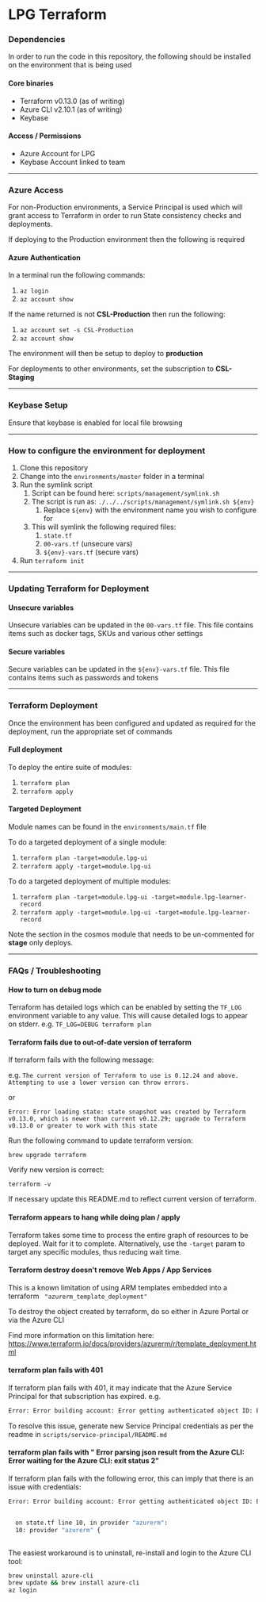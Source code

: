 # LPG Terraform

### Dependencies

In order to run the code in this repository, the following should be installed on the environment that is being used

#### Core binaries

- Terraform v0.13.0 (as of writing)
- Azure CLI v2.10.1 (as of writing)
- Keybase

#### Access / Permissions

- Azure Account for LPG
- Keybase Account linked to team

------------

### Azure Access

For non-Production environments, a Service Principal is used which will grant access to Terraform in order to run State consistency checks and deployments.

If deploying to the Production environment then the following is required

#### Azure Authentication

In a terminal run the following commands:

1. `az login`
2. `az account show`

If the name returned is not **CSL-Production** then run the following:

1. `az account set -s CSL-Production`
2. `az account show`

The environment will then be setup to deploy to **production**

For deployments to other environments, set the subscription to **CSL-Staging**

------------

### Keybase Setup

Ensure that keybase is enabled for local file browsing

------------

### How to configure the environment for deployment

1. Clone this repository
2. Change into the `environments/master` folder in a terminal
3. Run the symlink script
    1. Script can be found here: `scripts/management/symlink.sh`
    2. The script is run as: `./../../scripts/management/symlink.sh ${env}`
        1. Replace `${env}` with the environment name you wish to configure for
    3. This will symlink the following required files:
        1. `state.tf`
        2. `00-vars.tf` (unsecure vars)
        3. `${env}-vars.tf` (secure vars)
4. Run `terraform init`

------------

### Updating Terraform for Deployment

#### Unsecure variables

Unsecure variables can be updated in the `00-vars.tf` file. This file contains items such as docker tags, SKUs and various other settings

#### Secure variables

Secure variables can be updated in the `${env}-vars.tf` file. This file contains items such as passwords and tokens

------------

### Terraform Deployment

Once the environment has been configured and updated as required for the deployment, run the appropriate set of commands

#### Full deployment

To deploy the entire suite of modules:

1. `terraform plan`
2. `terraform apply`

#### Targeted Deployment

Module names can be found in the `environments/main.tf` file

To do a targeted deployment of a single module:

1. `terraform plan -target=module.lpg-ui`
2. `terraform apply -target=module.lpg-ui`

To do a targeted deployment of multiple modules:

1. `terraform plan -target=module.lpg-ui -target=module.lpg-learner-record`
2. `terraform apply -target=module.lpg-ui -target=module.lpg-learner-record`

Note the section in the cosmos module that needs to be un-commented for **stage** only deploys.

------------

### FAQs / Troubleshooting

#### How to turn on debug mode

Terraform has detailed logs which can be enabled by setting the `TF_LOG` environment variable to any value. This will cause detailed logs to appear on stderr.
e.g.
`TF_LOG=DEBUG terraform plan`

#### Terraform fails due to out-of-date version of terraform

If terraform fails with the following message:

e.g.
`The current version of Terraform to use is 0.12.24 and above. Attempting to use a lower version can throw errors.`

or

`Error: Error loading state: state snapshot was created by Terraform v0.13.0, which is newer than current v0.12.29; upgrade to Terraform v0.13.0 or greater to work with this state`

Run the following command to update terraform version:

`brew upgrade terraform`

Verify new version is correct:

`terraform -v`

If necessary update this README.md to reflect current version of terraform.

#### Terraform appears to hang while doing plan / apply

Terraform takes some time to process the entire graph of resources to be deployed. Wait for it to complete.
Alternatively, use the `-target` param to target any specific modules, thus reducing wait time.

#### Terraform destroy doesn't remove Web Apps / App Services

This is a known limitation of using ARM templates embedded into a terraform ` "azurerm_template_deployment"`

To destroy the object created by terraform, do so either in Azure Portal or via the Azure CLI

Find more information on this limitation here:
https://www.terraform.io/docs/providers/azurerm/r/template_deployment.html

#### terraform plan fails with 401

If terraform plan fails with 401, it may indicate that the Azure Service Principal for that subscription has expired.
e.g.

``` bash
Error: Error building account: Error getting authenticated object ID: Error listing Service Principals:... Refresh request failed. Status Code = '401
```

To resolve this issue, generate new Service Principal credentials as per the readme in `scripts/service-principal/README.md`

#### terraform plan fails with " Error parsing json result from the Azure CLI: Error waiting for the Azure CLI: exit status 2"

If terraform plan fails with the following error, this can imply that there is an issue with credentials:

``` bash
Error: Error building account: Error getting authenticated object ID: Error parsing json result from the Azure CLI: Error waiting for the Azure CLI: exit status 2


  on state.tf line 10, in provider "azurerm":
  10: provider "azurerm" {
 
```

The easiest workaround is to uninstall, re-install and login to the Azure CLI tool:

``` bash
brew uninstall azure-cli
brew update && brew install azure-cli
az login
```
